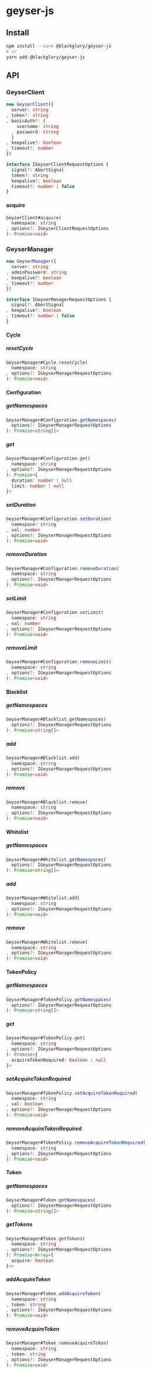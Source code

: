 # geyser-js
## Install
```sh
npm install --save @blackglory/geyser-js
# or
yarn add @blackglory/geyser-js
```

## API
### GeyserClient
```ts
new GeyserClient({
  server: string
, token?: string
, basicAuth?: {
    username: string
  , password: string
  }
, keepalive?: boolean
, timeout?: number
})
```

```ts
interface IGeyserClientRequestOptions {
  signal?: AbortSignal
  token?: string
  keepalive?: boolean
  timeout?: number | false
}
```

#### acquire
```ts
GeyserClient#acquire(
  namespace: string
, options?: IGeyserClientRequestOptions
): Promise<void>
```

### GeyserManager
```ts
new GeyserManager({
  server: string
, adminPassword: string
, keepalive?: boolean
, timeout?: number
})
```

```ts
interface IGeyserManagerRequestOptions {
  signal?: AbortSignal
, keepalive?: boolean
, timeout?: number | false
}
```

#### Cycle
##### resetCycle
```ts
GeyserManager#Cycle.resetCycle(
  namespace: string
, options?: IGeyserManagerRequestOptions
): Promise<void>
```

#### Configuration
##### getNamespaces
```ts
GeyserManager#Configuration.getNamespaces(
  options?: IGeyserManagerRequestOptions
): Promise<string[]>
```

##### get
```ts
GeyserManager#Configuration.get(
  namespace: string
, options?: IGeyserManagerRequestOptions
): Promise<{
  duration: number | null
  limit: number | null
}>
```

##### setDuration
```ts
GeyserManager#Configuration.setDuration(
  namespace: string
, val: number
, options?: IGeyserManagerRequestOptions
): Promise<void>
```

##### removeDuration
```ts
GeyserManager#Configuration.removeDuration(
  namespace: string
, options?: IGeyserManagerRequestOptions
): Promise<void>
```

##### setLimit
```ts
GeyserManager#Configuration.setLimit(
  namespace: string
, val: number
, options?: IGeyserManagerRequestOptions
): Promise<void>
```

##### removeLimit
```ts
GeyserManager#Configuration.removeLimit(
  namespace: string
, options?: IGeyserManagerRequestOptions
): Promise<void>
```

#### Blacklist
##### getNamespaces
```ts
GeyserManager#Blacklist.getNamespaces(
  options?: IGeyserManagerRequestOptions
): Promise<string[]>
```

##### add
```ts
GeyserManager#Blacklist.add(
  namespace: string
, options?: IGeyserManagerRequestOptions
): Promise<void>
```

##### remove
```ts
GeyserManager#Blacklist.remove(
  namespace: string
, options?: IGeyserManagerRequestOptions
): Promise<void>
```

#### Whitelist
##### getNamespaces
```ts
GeyserManager#Whitelist.getNamespaces(
  options?: IGeyserManagerRequestOptions
): Promise<string[]>
```

##### add
```ts
GeyserManager#Whitelist.add(
  namespace: string
, options?: IGeyserManagerRequestOptions
): Promise<void>
```

##### remove
```ts
GeyserManager#Whitelist.remove(
  namespace: string
, options?: IGeyserManagerRequestOptions
): Promise<void>
```

#### TokenPolicy
##### getNamespaces
```ts
GeyserManager#TokenPolicy.getNamespaces(
  options?: IGeyserManagerRequestOptions
): Promise<string[]>
```

##### get
```ts
GeyserManager#TokenPolicy.get(
  namespace: string
, options?: IGeyserManagerRequestOptions
): Promise<{
  acquireTokenRequired: boolean | null
}>
```

##### setAcquireTokenRequired
```ts
GeyserManager#TokenPolicy.setAcquireTokenRequired(
  namespace: string
, val: boolean
, options?: IGeyserManagerRequestOptions
): Promise<void>
```

##### removeAcquireTokenRequired
```ts
GeyserManager#TokenPolicy.removeAcquireTokenRequired(
  namespace: string
, options?: IGeyserManagerRequestOptions
): Promise<void>
```

#### Token
##### getNamespaces
```ts
GeyserManager#Token.getNamespaces(
  options?: IGeyserManagerRequestOptions
): Promise<string[]>
```

##### getTokens
```ts
GeyserManager#Token.getTokens(
  namespace: string
, options?: IGeyserManagerRequestOptions
): Promise<Array<{
  acquire: boolean
}>>
```

##### addAcquireToken
```ts
GeyserManager#Token.addAcquireToken(
  namespace: string
, token: string
, options?: IGeyserManagerRequestOptions
): Promise<void>
```

##### removeAcquireToken
```ts
GeyserManager#Token.removeAcquireToken(
  namespace: string
, token: string
, options?: IGeyserManagerRequestOptions
): Promise<void>
```
